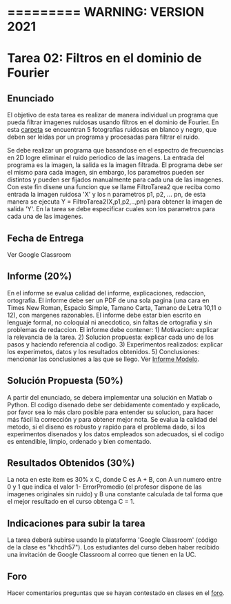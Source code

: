 =========
WARNING: VERSION 2021 
=============================

# Tarea 02: Filtros en el dominio de Fourier

## Enunciado
El objetivo de esta tarea es realizar de manera individual un programa que pueda filtrar imagenes ruidosas usando filtros en el dominio de Fourier. En esta [carpeta](https://github.com/domingomery/imagenes/tree/master/tareas/Tarea_02/imagenes) se encuentran 5 fotografías ruidosas en blanco y negro, que deben ser leídas por un programa y procesadas para filtrar el ruido. 

Se debe realizar un programa que basandose en el espectro de frecuencias en 2D logre eliminar el ruido periodico de las imagens. La entrada del programa es la imagen, la salida es la imagen filtrada. El programa debe ser el mismo para cada imagen, sin embargo, los parametros pueden ser distintos y pueden ser fijados manualmente para cada una de las imagenes. Con este fin disene una funcion que se llame FiltroTarea2 que reciba como entrada la imagen ruidosa 'X' y los n parametros p1, p2, ... pn, de esta manera se ejecuta Y = FiltroTarea2(X,p1,p2,..,pn) para obtener la imagen de salida 'Y'. En la tarea se debe especificar cuales son los parametros para cada una de las imagenes.

## Fecha de Entrega
Ver Google Classroom

## Informe (20%)
En el informe se evalua calidad del informe, explicaciones, redaccion, ortografia. El informe debe ser un PDF de una sola pagina (una cara en Times New Roman, Espacio Simple, Tamano Carta, Tamano de Letra 10,11 o 12), con margenes razonables. El informe debe estar bien escrito en lenguaje formal, no coloquial ni anecdotico, sin faltas de ortografia y sin problemas de redaccion. El informe debe contener: 1) Motivacion: explicar la relevancia de la tarea. 2) Solucion propuesta: explicar cada uno de los pasos y haciendo referencia al codigo. 3) Experimentos realizados: explicar los experimetos, datos y los resultados obtenidos. 5) Conclusiones: mencionar las conclusiones a las que se llego. Ver [Informe Modelo](https://github.com/domingomery/imagenes/blob/master/tareas/TareaModelo.pdf).

## Solución Propuesta (50%)
A partir del enunciado, se debera implementar una solución en Matlab o Python. El codigo disenado debe ser debidamente comentado y explicado, por favor sea lo más claro posible para entender su solucion, para hacer más fácil la corrección y para obtener mejor nota. Se evalua la calidad del metodo, si el diseno es robusto y rapido para el problema dado, si los experimentos disenados y los datos empleados son adecuados, si el codigo es entendible, limpio, ordenado y bien comentado.

## Resultados Obtenidos (30%)
La nota en este item es 30% x C, donde C es A + B, con A un numero entre 0 y 1 que indica el valor 1- ErrorPromedio (el profesor dispone de las imagenes originales sin ruido) y B una constante calculada de tal forma que el mejor resultado en el curso obtenga C = 1.

## Indicaciones para subir la tarea
La tarea deberá subirse usando la plataforma 'Google Classroom' (código de la clase es "khcdh57"). Los estudiantes del curso deben haber recibido una invitación de Google Classroom al correo que tienen en la UC.

## Foro
Hacer comentarios preguntas que se hayan contestado en clases en el [foro](https://github.com/domingomery/imagenes/issues/13).
